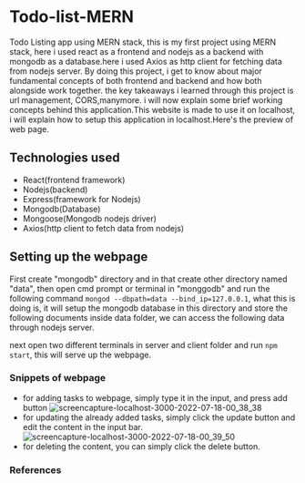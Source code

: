 # Todo-list-MERN
Todo Listing app using MERN stack, this is my first project using MERN stack, here i used react as a frontend and nodejs as a backend with mongodb as a database.here
i used Axios as http client for fetching data from nodejs server. By doing this project, i get to know about major fundamental concepts of both frontend and backend and
how both alongside work together. the key takeaways i learned through this project is url management, CORS,manymore. i will now explain some brief working concepts behind 
this application.This website is made to use it on localhost, i will explain how to setup this application in localhost.Here's the preview of web page.

## Technologies used
* React(frontend framework)  
* Nodejs(backend)  
* Express(framework for Nodejs)  
* Mongodb(Database)  
* Mongoose(Mongodb nodejs driver)  
* Axios(http client to fetch data from nodejs)

## Setting up the webpage
First create "mongodb" directory and in that create other directory named "data", then open cmd prompt or terminal in "monggodb" and run the following command
<code>mongod --dbpath=data --bind_ip=127.0.0.1</code>, what this is doing is, it will setup the mongodb database in this directory and store the following documents inside
data folder, we can access the following data through nodejs server.

next open two different terminals in server and client folder and run <code>npm start</code>, this will serve up the webpage.

### Snippets of webpage
* for adding tasks to webpage, simply type it in the input, and press add button
![screencapture-localhost-3000-2022-07-18-00_38_38](https://user-images.githubusercontent.com/76170871/179421422-6b854ff9-b4a1-410a-aaa3-19562065a548.png) 
* for updating the already added tasks, simply click the update button and edit the content in the input bar.
![screencapture-localhost-3000-2022-07-18-00_39_50](https://user-images.githubusercontent.com/76170871/179562591-8a3070df-4c9e-49bf-b852-a90d28b810ec.png)
* for deleting the content, you can simply click the delete button.

### References

